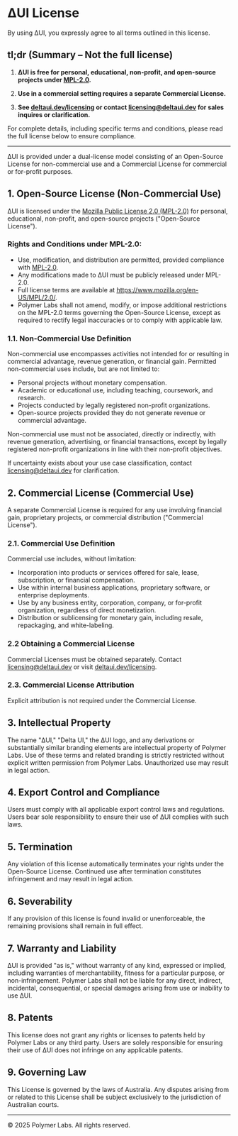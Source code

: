 # ΔUI License

By using ΔUI, you expressly agree to all terms outlined in this license.

## tl;dr (Summary – Not the full license)

1. **ΔUI is free for personal, educational, non-profit, and open-source projects under [MPL-2.0](https://www.mozilla.org/en-US/MPL/2.0/).**

2. **Use in a commercial setting requires a separate Commercial License.**

3. **See [deltaui.dev/licensing](deltaui.dev/licensing) or contact [licensing@deltaui.dev](mailto:licensing@deltaui.dev) for sales inquires or clarification.**

For complete details, including specific terms and conditions, please read the full license below to ensure compliance.

---

ΔUI is provided under a dual-license model consisting of an Open-Source License for non-commercial use and a Commercial License for commercial or for-profit purposes.

## 1. Open-Source License (Non-Commercial Use)

ΔUI is licensed under the [Mozilla Public License 2.0 (MPL-2.0)]((https://www.mozilla.org/en-US/MPL/2.0/)) for personal, educational, non-profit, and open-source projects ("Open-Source License").

### Rights and Conditions under MPL-2.0:
- Use, modification, and distribution are permitted, provided compliance with [MPL-2.0](https://www.mozilla.org/en-US/MPL/2.0/).
- Any modifications made to ΔUI must be publicly released under MPL-2.0.
- Full license terms are available at https://www.mozilla.org/en-US/MPL/2.0/.
- Polymer Labs shall not amend, modify, or impose additional restrictions on the MPL-2.0 terms governing the Open-Source License, except as required to rectify legal inaccuracies or to comply with applicable law.

### 1.1. Non-Commercial Use Definition

Non-commercial use encompasses activities not intended for or resulting in commercial advantage, revenue generation, or financial gain. Permitted non-commercial uses include, but are not limited to:
- Personal projects without monetary compensation.
- Academic or educational use, including teaching, coursework, and research.
- Projects conducted by legally registered non-profit organizations.
- Open-source projects provided they do not generate revenue or commercial advantage.

Non-commercial use must not be associated, directly or indirectly, with revenue generation, advertising, or financial transactions, except by legally registered non-profit organizations in line with their non-profit objectives.

If uncertainty exists about your use case classification, contact [licensing@deltaui.dev](mailto:sales@deltaui.dev) for clarification.

## 2. Commercial License (Commercial Use)

A separate Commercial License is required for any use involving financial gain, proprietary projects, or commercial distribution ("Commercial License").

### 2.1. Commercial Use Definition

Commercial use includes, without limitation:
- Incorporation into products or services offered for sale, lease, subscription, or financial compensation.
- Use within internal business applications, proprietary software, or enterprise deployments.
- Use by any business entity, corporation, company, or for-profit organization, regardless of direct monetization.
- Distribution or sublicensing for monetary gain, including resale, repackaging, and white-labeling.

### 2.2 Obtaining a Commercial License

Commercial Licenses must be obtained separately. Contact [licensing@deltaui.dev](mailto:sales@deltaui.dev) or visit [deltaui.dev/licensing](deltaui.dev/licensing).

### 2.3. Commercial License Attribution

Explicit attribution is not required under the Commercial License.

## 3. Intellectual Property

The name "ΔUI," "Delta UI," the ΔUI logo, and any derivations or substantially similar branding elements are intellectual property of Polymer Labs. Use of these terms and related branding is strictly restricted without explicit written permission from Polymer Labs. Unauthorized use may result in legal action.

## 4. Export Control and Compliance

Users must comply with all applicable export control laws and regulations. Users bear sole responsibility to ensure their use of ΔUI complies with such laws.

## 5. Termination

Any violation of this license automatically terminates your rights under the Open-Source License. Continued use after termination constitutes infringement and may result in legal action.

## 6. Severability

If any provision of this license is found invalid or unenforceable, the remaining provisions shall remain in full effect.

## 7. Warranty and Liability

ΔUI is provided "as is," without warranty of any kind, expressed or implied, including warranties of merchantability, fitness for a particular purpose, or non-infringement. Polymer Labs shall not be liable for any direct, indirect, incidental, consequential, or special damages arising from use or inability to use ΔUI.

## 8. Patents

This license does not grant any rights or licenses to patents held by Polymer Labs or any third party. Users are solely responsible for ensuring their use of ΔUI does not infringe on any applicable patents.

## 9. Governing Law

This License is governed by the laws of Australia. Any disputes arising from or related to this License shall be subject exclusively to the jurisdiction of Australian courts.

---

© 2025 Polymer Labs. All rights reserved.
